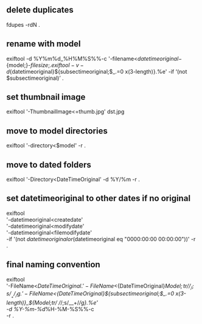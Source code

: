 ## delete duplicates
fdupes -rdN .


## rename with model
exiftool -d %Y%m%d_%H%M%S%%-c '-filename<$datetimeoriginal-${model;}-${filesize;}.%e’ -r .
exiftool -v -d %Y%m%d_%H%M%S '-Filename<${datetimeoriginal}${subsectimeoriginal;$_.=0 x(3-length)}.%e' -if ‘(not $subsectimeoriginal)’  .


## set thumbnail image
exiftool '-ThumbnailImage<=thumb.jpg' dst.jpg

## move to model directories
exiftool '-directory<$model' -r .

## move to dated folders
exiftool '-Directory<DateTimeOriginal' -d %Y/%m -r .

## set datetimeoriginal to other dates if no original
exiftool \
'-datetimeoriginal<createdate' \
'-datetimeoriginal<modifydate' \
'-datetimeoriginal<filemodifydate' \
-if '(not $datetimeoriginal or ($datetimeoriginal eq "0000:00:00 00:00:00"))' -r .


## final naming convention
exiftool \
'-FileName<${DateTimeOriginal}.%e' \
'-FileName<${DateTimeOriginal}_${Model;tr/ /_/;s/__+/_/g}.%e' \
'-FileName<${DateTimeOriginal}${subsectimeoriginal;$_.=0 x(3-length)}_${Model;tr/ /_/;s/__+/_/g}.%e' \
-d %Y-%m-%d_%H-%M-%S%%-c \
-r .

